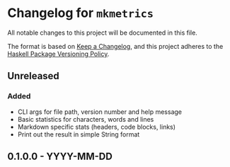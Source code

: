 # Changelog for `mkmetrics`

All notable changes to this project will be documented in this file.

The format is based on [Keep a Changelog](https://keepachangelog.com/en/1.0.0/),
and this project adheres to the
[Haskell Package Versioning Policy](https://pvp.haskell.org/).

## Unreleased

### Added

- CLI args for file path, version number and help message
- Basic statistics for characters, words and lines
- Markdown specific stats (headers, code blocks, links)
- Print out the result in simple String format

## 0.1.0.0 - YYYY-MM-DD

